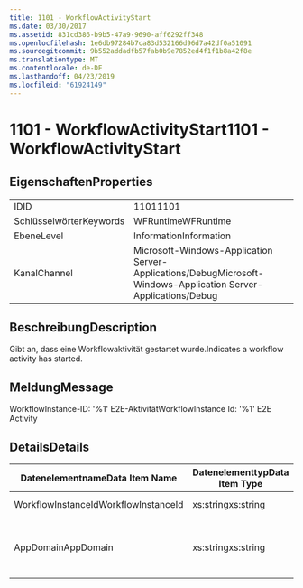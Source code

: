 ```yaml
---
title: 1101 - WorkflowActivityStart
ms.date: 03/30/2017
ms.assetid: 831cd386-b9b5-47a9-9690-aff6292ff348
ms.openlocfilehash: 1e6db97284b7ca83d532166d96d7a42df0a51091
ms.sourcegitcommit: 9b552addadfb57fab0b9e7852ed4f1f1b8a42f8e
ms.translationtype: MT
ms.contentlocale: de-DE
ms.lasthandoff: 04/23/2019
ms.locfileid: "61924149"
---
```

# <a name="1101---workflowactivitystart"></a><span data-ttu-id="a66cc-102">1101 - WorkflowActivityStart</span><span class="sxs-lookup"><span data-stu-id="a66cc-102">1101 - WorkflowActivityStart</span></span>
## <a name="properties"></a><span data-ttu-id="a66cc-103">Eigenschaften</span><span class="sxs-lookup"><span data-stu-id="a66cc-103">Properties</span></span>  
  
|||  
|-|-|  
|<span data-ttu-id="a66cc-104">ID</span><span class="sxs-lookup"><span data-stu-id="a66cc-104">ID</span></span>|<span data-ttu-id="a66cc-105">1101</span><span class="sxs-lookup"><span data-stu-id="a66cc-105">1101</span></span>|  
|<span data-ttu-id="a66cc-106">Schlüsselwörter</span><span class="sxs-lookup"><span data-stu-id="a66cc-106">Keywords</span></span>|<span data-ttu-id="a66cc-107">WFRuntime</span><span class="sxs-lookup"><span data-stu-id="a66cc-107">WFRuntime</span></span>|  
|<span data-ttu-id="a66cc-108">Ebene</span><span class="sxs-lookup"><span data-stu-id="a66cc-108">Level</span></span>|<span data-ttu-id="a66cc-109">Information</span><span class="sxs-lookup"><span data-stu-id="a66cc-109">Information</span></span>|  
|<span data-ttu-id="a66cc-110">Kanal</span><span class="sxs-lookup"><span data-stu-id="a66cc-110">Channel</span></span>|<span data-ttu-id="a66cc-111">Microsoft-Windows-Application Server-Applications/Debug</span><span class="sxs-lookup"><span data-stu-id="a66cc-111">Microsoft-Windows-Application Server-Applications/Debug</span></span>|  
  
## <a name="description"></a><span data-ttu-id="a66cc-112">Beschreibung</span><span class="sxs-lookup"><span data-stu-id="a66cc-112">Description</span></span>  
 <span data-ttu-id="a66cc-113">Gibt an, dass eine Workflowaktivität gestartet wurde.</span><span class="sxs-lookup"><span data-stu-id="a66cc-113">Indicates a workflow activity has started.</span></span>  
  
## <a name="message"></a><span data-ttu-id="a66cc-114">Meldung</span><span class="sxs-lookup"><span data-stu-id="a66cc-114">Message</span></span>  
 <span data-ttu-id="a66cc-115">WorkflowInstance-ID: '%1' E2E-Aktivität</span><span class="sxs-lookup"><span data-stu-id="a66cc-115">WorkflowInstance Id: '%1' E2E Activity</span></span>  
  
## <a name="details"></a><span data-ttu-id="a66cc-116">Details</span><span class="sxs-lookup"><span data-stu-id="a66cc-116">Details</span></span>  
  
|<span data-ttu-id="a66cc-117">Datenelementname</span><span class="sxs-lookup"><span data-stu-id="a66cc-117">Data Item Name</span></span>|<span data-ttu-id="a66cc-118">Datenelementtyp</span><span class="sxs-lookup"><span data-stu-id="a66cc-118">Data Item Type</span></span>|<span data-ttu-id="a66cc-119">Beschreibung</span><span class="sxs-lookup"><span data-stu-id="a66cc-119">Description</span></span>|  
|--------------------|--------------------|-----------------|  
|<span data-ttu-id="a66cc-120">WorkflowInstanceId</span><span class="sxs-lookup"><span data-stu-id="a66cc-120">WorkflowInstanceId</span></span>|<span data-ttu-id="a66cc-121">xs:string</span><span class="sxs-lookup"><span data-stu-id="a66cc-121">xs:string</span></span>|<span data-ttu-id="a66cc-122">Die Instanz-ID für den Workflow.</span><span class="sxs-lookup"><span data-stu-id="a66cc-122">The workflow instance id.</span></span>|  
|<span data-ttu-id="a66cc-123">AppDomain</span><span class="sxs-lookup"><span data-stu-id="a66cc-123">AppDomain</span></span>|<span data-ttu-id="a66cc-124">xs:string</span><span class="sxs-lookup"><span data-stu-id="a66cc-124">xs:string</span></span>|<span data-ttu-id="a66cc-125">Die von AppDomain.CurrentDomain.FriendlyName zurückgegebene Zeichenfolge.</span><span class="sxs-lookup"><span data-stu-id="a66cc-125">The string returned by AppDomain.CurrentDomain.FriendlyName.</span></span>|
